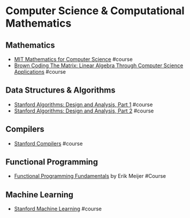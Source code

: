 # Computer Science & Computational Mathematics

## Mathematics
* [MIT Mathematics for Computer Science](http://ocw.mit.edu/courses/electrical-engineering-and-computer-science/6-042j-mathematics-for-computer-science-fall-2010/index.htm) #course
* [Brown Coding The Matrix: Linear Algebra Through Computer Science Applications](https://www.coursera.org/course/matrix)  #course

## Data Structures & Algorithms
* [Stanford Algorithms: Design and Analysis, Part 1](https://www.coursera.org/course/algo) #course
* [Stanford Algorithms: Design and Analysis, Part 2](https://www.coursera.org/course/algo2) #course

## Compilers
* [Stanford Compilers](https://www.coursera.org/course/compilers) #course

## Functional Programming
* [Functional Programming Fundamentals](https://channel9.msdn.com/Series/C9-Lectures-Erik-Meijer-Functional-Programming-Fundamentals/Lecture-Series-Erik-Meijer-Functional-Programming-Fundamentals-Chapter-1) by Erik Meijer #Course


## Machine Learning
* [Stanford Machine Learning](https://www.coursera.org/learn/machine-learning) #course
